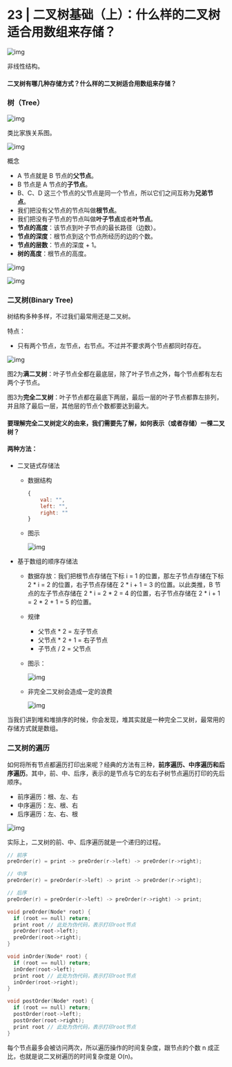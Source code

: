 # 23 | 二叉树基础（上）：什么样的二叉树适合用数组来存储？

![img](https://static001.geekbang.org/resource/image/ab/79/abdc3641bada1a03f4444c36c1bc4879.jpg)

非线性结构。

#### **二叉树有哪几种存储方式？什么样的二叉树适合用数组来存储？**

### 树（Tree）

![img](https://static001.geekbang.org/resource/image/b7/29/b7043bf29a253bb36221eaec62b2e129.jpg)

类比家族关系图。

![img](https://static001.geekbang.org/resource/image/22/ae/220043e683ea33b9912425ef759556ae.jpg)

概念

- A 节点就是 B 节点的**父节点**。
- B 节点是 A 节点的**子节点**。
- B、C、D 这三个节点的父节点是同一个节点，所以它们之间互称为**兄弟节点**。
- 我们把没有父节点的节点叫做**根节点**。
- 我们把没有子节点的节点叫做**叶子节点**或者**叶节点**。
- **节点的高度**：该节点到叶子节点的最长路径（边数）。
- **节点的深度**：根节点到这个节点所经历的边的个数。
- **节点的层数**：节点的深度 + 1。
- **树的高度**：根节点的高度。

![img](https://static001.geekbang.org/resource/image/40/1e/4094a733986073fedb6b9d03f877d71e.jpg)

![img](https://static001.geekbang.org/resource/image/50/b4/50f89510ad1f7570791dd12f4e9adeb4.jpg)

### 二叉树(Binary Tree)

树结构多种多样，不过我们最常用还是二叉树。

特点：

- 只有两个节点，左节点，右节点。不过并不要求两个节点都同时存在。

![img](https://static001.geekbang.org/resource/image/09/2b/09c2972d56eb0cf67e727deda0e9412b.jpg)

图2为**满二叉树**：叶子节点全都在最底层，除了叶子节点之外，每个节点都有左右两个子节点。

图3为**完全二叉树**：叶子节点都在最底下两层，最后一层的叶子节点都靠左排列，并且除了最后一层，其他层的节点个数都要达到最大。

#### 要理解完全二叉树定义的由来，我们需要先了解，如何表示（或者存储）一棵二叉树？

#### 两种方法：

- 二叉链式存储法

  - 数据结构

    ```js
    {
        val: "",
        left: "",
        right: ""
    }
    ```

  - 图示

    ![img](https://static001.geekbang.org/resource/image/12/8e/12cd11b2432ed7c4dfc9a2053cb70b8e.jpg)

- 基于数组的顺序存储法

  - 数据存放：我们把根节点存储在下标 i = 1 的位置，那左子节点存储在下标 2 * i = 2 的位置，右子节点存储在 2 * i + 1 = 3 的位置。以此类推，B 节点的左子节点存储在 2 * i = 2 * 2 = 4 的位置，右子节点存储在 2 * i + 1 = 2 * 2 + 1 = 5 的位置。

  - 规律

    - 父节点 * 2 = 左子节点
    - 父节点 * 2 + 1 = 右子节点
    - 子节点 / 2 = 父节点

  - 图示：

    ![img](https://static001.geekbang.org/resource/image/14/30/14eaa820cb89a17a7303e8847a412330.jpg)

  - 非完全二叉树会造成一定的浪费

    ![img](https://static001.geekbang.org/resource/image/08/23/08bd43991561ceeb76679fbb77071223.jpg)

当我们讲到堆和堆排序的时候，你会发现，堆其实就是一种完全二叉树，最常用的存储方式就是数组。

### 二叉树的遍历

如何将所有节点都遍历打印出来呢？经典的方法有三种，**前序遍历、中序遍历和后序遍历**。其中，前、中、后序，表示的是节点与它的左右子树节点遍历打印的先后顺序。

- 前序遍历：根、左、右
- 中序遍历：左、根、右
- 后序遍历：左、右、根

![img](https://static001.geekbang.org/resource/image/ab/16/ab103822e75b5b15c615b68560cb2416.jpg)

实际上，二叉树的前、中、后序遍历就是一个递归的过程。

```c++
// 前序
preOrder(r) = print -> preOrder(r->left) -> preOrder(r->right);

// 中序
preOrder(r) = preOrder(r->left) -> print -> preOrder(r->right);

// 后序
preOrder(r) = preOrder(r->left) -> preOrder(r->right) -> print;
```

```c++
void preOrder(Node* root) {
  if (root == null) return;
  print root // 此处为伪代码，表示打印root节点
  preOrder(root->left);
  preOrder(root->right);
}

void inOrder(Node* root) {
  if (root == null) return;
  inOrder(root->left);
  print root // 此处为伪代码，表示打印root节点
  inOrder(root->right);
}

void postOrder(Node* root) {
  if (root == null) return;
  postOrder(root->left);
  postOrder(root->right);
  print root // 此处为伪代码，表示打印root节点
}
```

每个节点最多会被访问两次，所以遍历操作的时间复杂度，跟节点的个数 n 成正比，也就是说二叉树遍历的时间复杂度是 O(n)。